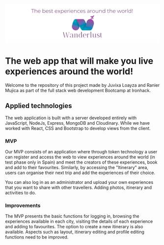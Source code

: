 ![Imagen portada](/src/assets/cabecera-wanderlust.png)

# The web app that will make you live experiences around the world!

Welcome to the repository of this project made by Juvixa Loayza and Ranier Mujica as part of the full stack web development Bootcamp at Ironhack.

## Applied technologies

The web application is built with a server developed entirely with JavaScript, NodeJs, Express, MongoDB and Cloudinary. While we have worked with React, CSS and Bootstrap to develop views from the client.

### MVP

Our MVP consists of an application where through token technology a user can register and access the web to view experiences around the world (in test phase only in Spain) and meet the creators of these experiences, book and add to their favourites. Similarly, by accessing the "Itinerary" area, users can organise their next trip and add the experiences of their choice.

You can also log in as an administrator and upload your own experiences that you want to share with other travellers. Adding photos, itinerary and activities to do. 


### Improvements

The MVP presents the basic functions for logging in, browsing the experiences available in each city, visiting the details of each experience and adding to favourites. The option to create a new itinerary is also available. Aspects such as layout, itinerary editing and profile editing functions need to be improved. 